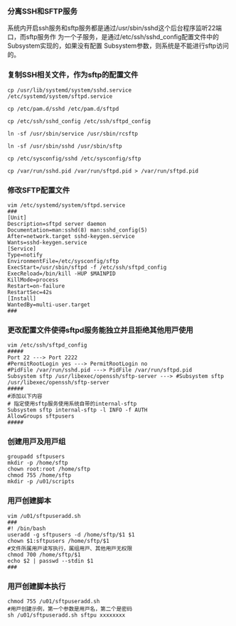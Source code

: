 ### 分离SSH和SFTP服务
系统内开启ssh服务和sftp服务都是通过/usr/sbin/sshd这个后台程序监听22端⼝，⽽sftp服务作
为⼀个⼦服务，是通过/etc/ssh/sshd_config配置⽂件中的Subsystem实现的，如果没有配置
Subsystem参数，则系统是不能进⾏sftp访问的。

### 复制SSH相关⽂件，作为sftp的配置⽂件
```shell
cp /usr/lib/systemd/system/sshd.service /etc/systemd/system/sftpd.service

cp /etc/pam.d/sshd /etc/pam.d/sftpd

cp /etc/ssh/sshd_config /etc/ssh/sftpd_config

ln -sf /usr/sbin/service /usr/sbin/rcsftp

ln -sf /usr/sbin/sshd /usr/sbin/sftp

cp /etc/sysconfig/sshd /etc/sysconfig/sftp

cp /var/run/sshd.pid /var/run/sftpd.pid > /var/run/sftpd.pid
```

### 修改SFTP配置⽂件
```shell
vim /etc/systemd/system/sftpd.service
###
[Unit]
Description=sftpd server daemon
Documentation=man:sshd(8) man:sshd_config(5)
After=network.target sshd-keygen.service
Wants=sshd-keygen.service
[Service]
Type=notify
EnvironmentFile=/etc/sysconfig/sftp
ExecStart=/usr/sbin/sftpd -f /etc/ssh/sftpd_config
ExecReload=/bin/kill -HUP $MAINPID
KillMode=process
Restart=on-failure
RestartSec=42s
[Install]
WantedBy=multi-user.target
###
```

### 更改配置⽂件使得sftpd服务能独⽴并且拒绝其他⽤⼾使⽤
```shell
vim /etc/ssh/sftpd_config
#####
Port 22 ---> Port 2222
#PermitRootLogin yes ---> PermitRootLogin no
#PidFile /var/run/sshd.pid ---> PidFile /var/run/sftpd.pid
Subsystem sftp /usr/libexec/openssh/sftp-server ---> #Subsystem sftp /usr/libexec/openssh/sftp-server
#####
#添加以下内容
# 指定使⽤sftp服务使⽤系统⾃带的internal-sftp
Subsystem sftp internal-sftp -l INFO -f AUTH
AllowGroups sftpusers
#####
```

### 创建⽤⼾及⽤⼾组
```shell
groupadd sftpusers
mkdir -p /home/sftp
chown root:root /home/sftp
chmod 755 /home/sftp
mkdir -p /u01/scripts
```

### ⽤⼾创建脚本
```shell
vim /u01/sftpuseradd.sh
###
#! /bin/bash
useradd -g sftpusers -d /home/sftp/$1 $1
chown $1:sftpusers /home/sftp/$1
#⽂件所属⽤⼾读写执⾏，属组⽤⼾、其他⽤⼾⽆权限
chmod 700 /home/sftp/$1
echo $2 | passwd --stdin $1
###
```

### ⽤⼾创建脚本执⾏
```shell
chmod 755 /u01/sftpuseradd.sh
#⽤⼾创建⽰例，第⼀个参数是⽤⼾名，第⼆个是密码
sh /u01/sftpuseradd.sh sftpu xxxxxxxx
```

